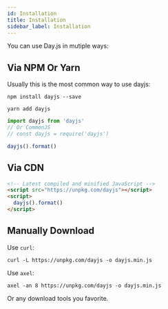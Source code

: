 ```yaml
---
id: Installation
title: Installation
sidebar_label: Installation
---
```


You can use Day.js in mutiple ways:

## Via NPM Or Yarn

Usually this is the most common way to use dayjs:

```
npm install dayjs --save
```

```
yarn add dayjs
```

```js
import dayjs from 'dayjs'
// Or CommonJS
// const dayjs = require('dayjs')

dayjs().format()
```

## Via CDN

```html
<!-- Latest compiled and minified JavaScript -->
<script src="https://unpkg.com/dayjs"></script>
<script>
  dayjs().format()
</script>
```

## Manually Download

Use `curl`:

```
curl -L https://unpkg.com/dayjs -o dayjs.min.js
```

Use `axel`:

```
axel -an 8 https://unpkg.com/dayjs -o dayjs.min.js
```

Or any download tools you favorite.
